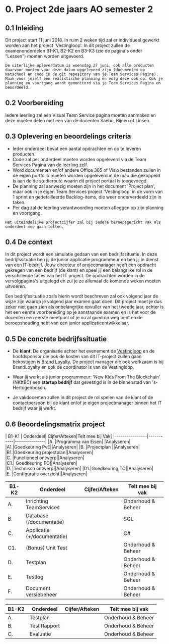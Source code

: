 # 0. Project 2de jaars AO semester 2

## 0.1 Inleiding

Dit project start 11 juni 2018. In ruim 2 weken tijd zal er individueel gewerkt worden aan het project 'Vestingloop'.
In dit project zullen de examenonderdelen B1-K1, B2-K2 en B3-K3 (zie de pagina's onder "Lessen") moeten worden uitgevoerd. 

``De uiterlijke opleverdatum is woensdag 27 juni; ook alle producten daarvoor moeten voor deze datum opgeleverd zijn (documenten op Natschool en code in de git repository van je Team Services Pagina). Maak voor jezelf een realistische planning en volg deze ook op. Ook je planning en voortgang wordt gemonitord via je Team Services Pagina en beoordeeld.``

## 0.2 Voorbereiding

Iedere leerling zal een Visual Team Service pagina moeten aanmaken en deze moeten delen met een van de docenten Saebu, Bijnen of Linsen.

## 0.3 Oplevering en beoordelings criteria

- Ieder onderdeel bevat een aantal opdrachten en op te leveren producten.
- Code zal per onderdeel moeten worden opgeleverd via de Team Services Pagina van de leerling zelf.
- Word documenten en/of andere Office 365 of Visio bestanden zullen in de eigen portfolio moeten worden opgeleverd in de map die gekoppeld is aan de de studieroute waarin dit project portaal is toegevoegd. 
- De planning zal aanwezig moeten zijn in het document 'Project plan', maar ook in je eigen Team Services project 'Vestingloop' in de vorm van 1 sprint en gedetailleerde Backlog-items, die weer onderverdeeld zijn in taken.
- Per dag zal de leerling verantwoording moeten afleggen op zijn planning en voortgang. 

``Het uiteindelijke projectcijfer zal bij iedere beroepsgericht vak als onderdeel mee gaan tellen.``

## 0.4 De context 

In dit project wordt een simulatie gedaan van een bedrijfssituatie. In deze bedrijfssituatie ben jij de junior applicatie programmeur en ben jij in dienst van een IT-bedrijf.
Jouw directeur of projectmanager heeft een opdracht gekregen van een bedrijf (de klant) en speel jij een belangrijke rol in de verschillende fases van het IT project.
De opdrachten worden in de vervolgpagina's uitgelegd en zul je ze allemaal de komende weken moeten uitvoeren.

Een bedrijfssituatie zoals hierin wordt beschreven zal ook volgend jaar de wijze zijn waarop je volgend jaar examen gaat doen.
Dit project moet je dus zeker niet gaan zien als onbelangrijke opvuller van het tweede jaar, echter is het een eerste voorbereiding op je aanstaande examen en is het voor de docenten een
eerste meetpunt of je nu al goed op weg bent en de beroepshouding hebt van een junior applicatieontwikkelaar.

## 0.5 De concrete bedrijfssituatie

- De __klant__: De organisatie achter het evenement de [Vestingloop](http://vestingloop.nl) en de hoofdsponsor die ook de kosten van dit IT-project zullen gaan bekostigen is [Brand Loyalty](https://www.brandloyalty-int.com/nl-NL/home/).
  De project manager die ook werkzaam is bij BrandLoyalty en ook de coordinator is van de Vestingloop. 

- Waar jij werkt als junior programmeur: 'New Kids From The Blockchain' (NKftBC) een __startup bedrijf__ dat gevestigd is in de binnenstad van 's-Hertogenbosch.

- Je vakdocenten zullen in dit project de rol spelen van de klant of de contactpersoon bij de klant en/of je eigen projectmanager binnen het IT bedrijf waar jij werkt. 

## 0.6 Beoordelingsmatrix project


| B1-K1 | Onderdeel| Cijfer/Afteken|Telt mee bij Vak|
|----------------|-----------|---------------|
|A. |Programma van Eisen|       |Analyseren|	
|A1.|Goedkeuring PvE||Analyseren|
|B. |Projectplan	||Analyseren|
|B1.|Goedkeuring projectplan||Analyseren|	
|C. |Functioneel ontwerp||Analyseren|	
|C1.| Goedkeuring FO||Analyseren|	
|D. |Technisch ontwerp||Analyseren|	
|D1.|Goedkeuring TO||Analyseren|	
|E. |Configuratie overzicht||Analyseren|	

| B1-K2 | Onderdeel| Cijfer/Afteken|Telt mee bij vak|
|-------|----------|---------------|----|
|A. |Inrichting TeamServices|| Onderhoud & Beheer|	
|B. |Database (/documentatie)||	SQL |
|C. |Applicatie (+/documentatie)||	C# |
|C1.|(Bonus) Unit Test|| Onderhoud & Beheer |	
|D. |Testplan||	 Onderhoud & Beheer |
|E. |Testlog||  Onderhoud & Beheer |	
|F. |Document versiebeheer|| Onderhoud & Beheer |	

| B1-K2 | Onderdeel| Cijfer/Afteken| Telt mee bij vak|
|---|----------|--------|-----|
|A. |Testplan|| Onderhoud & Beheer|	
|B. |Test Rapport||	 Onderhoud & Beheer|
|C. |Evaluatie|| Onderhoud & Beheer|
																		


